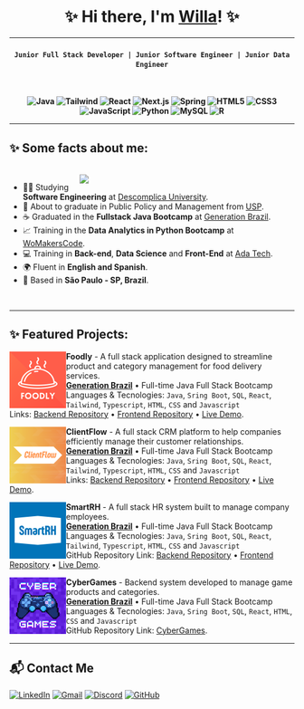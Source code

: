<!-- [![Typing SVG](https://readme-typing-svg.herokuapp.com/?color=00FFFF&size=35&center=true&vCenter=true&width=1000&lines=Hello,+my+name+is+Willa+Evangelista;I'm+23+years+old;I'm+from+Brazil;I'm+a+full-stack+developer;Be+Welcome!+:%29)](https://git.io/typing-svg) -->
<div align=center>
 
# ✨ Hi there, I'm <a href="https://www.linkedin.com/in/willaevangelista/">Willa</a>! ✨

</div>


***********

<div align=center>
<b>

 #### `Junior Full Stack Developer | Junior Software Engineer | Junior Data Engineer`
<br>

![Java](https://img.shields.io/badge/java-%23ED8B00.svg?style=for-the-badge&logo=openjdk&logoColor=white)
![Tailwind](https://img.shields.io/badge/tailwindcss-%2338B2AC.svg?style=for-the-badge&logo=tailwind-css&logoColor=white)
![React](https://img.shields.io/badge/React-20232A?style=for-the-badge&logo=react&logoColor=61DAFB)
![Next.js](https://img.shields.io/badge/Next.js-FF4081?style=for-the-badge&logo=nextdotjs&logoColor=white)
![Spring](https://img.shields.io/badge/spring-%236DB33F.svg?style=for-the-badge&logo=spring&logoColor=white)
![HTML5](https://img.shields.io/badge/HTML5-E34F26?style=for-the-badge&logo=html5&logoColor=white)
![CSS3](https://img.shields.io/badge/CSS3-2196F3?style=for-the-badge&logo=css3&logoColor=white)
![JavaScript](https://img.shields.io/badge/JavaScript-F7DF1E?style=for-the-badge&logo=javascript&logoColor=black)
![Python](https://img.shields.io/badge/python-9c27b0?style=for-the-badge&logo=python&logoColor=ffdd54)
![MySQL](https://img.shields.io/badge/MySQL-00000F?style=for-the-badge&logo=mysql&logoColor=white)
![R](https://img.shields.io/badge/R-276DC3?style=for-the-badge&logo=r&logoColor=white)

</b>
</div>

***********
## ✨ Some facts about me:
<br>
<img align="right" width="380" src="https://i.pinimg.com/originals/19/b2/8c/19b28c8372aaec65623f7ee7332e74be.gif"/>

- 👩‍💻 Studying **Software Engineering** at [Descomplica University](https://descomplica.com.br/faculdade/b/).
- 💼 About to graduate in Public Policy and Management from [USP](https://www5.usp.br/).
- ☕ Graduated in the **Fullstack Java Bootcamp** at [Generation Brazil](https://brazil.generation.org/programas/new-pessoa-desenvolvedora-fullstack-java/).
- 📈 Training in the **Data Analytics in Python Bootcamp** at [WoMakersCode](https://womakerscode.org/data-analytics/?gad_source=1&gclid=Cj0KCQiAwtu9BhC8ARIsAI9JHakroq0qHa-qrc-GNOQJfN2idiT-neTvY25jyUb7rMh5L1Dv0zcZPa0aAsUXEALw_wcB).
- 💻 Training in **Back-end**, **Data Science** and **Front-End** at [Ada Tech](https://ada.tech/oportunidades/santander-tech-mais).
- 🌍 Fluent in **English and Spanish**.
- 📍 Based in **São Paulo - SP, Brazil**.
<br>

***********

## ✨ Featured Projects: 

[<img align="left" height="100px" width="100px" alt="Foodly's Icon" src="https://github.com/Projeto-ClientFlow/Foodly/blob/f7d711a845149d0ce103825f9cf145bb2ef35bc4/src/main/resources/img/Logo_Foodly.png"/>](https://github.com/willaevangelista/)

**Foodly** - A full stack application designed to streamline product and category management for food delivery services. \
[**Generation Brazil**](https://brazil.generation.org/) • Full-time Java Full Stack Bootcamp \
Languages & Tecnologies: `Java`, `Sring Boot`, `SQL`, `React`, `Tailwind`, `Typescript`, `HTML`, `CSS` and `Javascript`\
Links: [Backend Repository](https://github.com/Projeto-ClientFlow/Foodly) • [Frontend Repository](https://github.com/Projeto-ClientFlow/Foodly_React) • [Live Demo](https://foodly-react-five.vercel.app/).
<br/>

[<img align="left" height="100px" width="100px" alt="ClientFlow's Icon" src="https://github.com/Projeto-ClientFlow/ClientFlow/blob/e5c32f0c1f59e32ed8b6e6a6cf35ec036d4a60a6/src/img/Logo%20ClientFlow.png"/>](https://github.com/willaevangelista/)

**ClientFlow** - A full stack CRM platform to help companies efficiently manage their customer relationships.\
[**Generation Brazil**](https://brazil.generation.org/) • Full-time Java Full Stack Bootcamp \
Languages & Tecnologies: `Java`, `Sring Boot`, `SQL`, `React`, `Tailwind`, `Typescript`, `HTML`, `CSS` and `Javascript`\
Links: [Backend Repository](https://github.com/Projeto-ClientFlow/ClientFlow) • [Frontend Repository](https://github.com/Projeto-ClientFlow/ClientFlow_react) • [Live Demo](https://client-flow-react-seven.vercel.app/).
<br/>

[<img align="left" height="100px" width="100px" alt="SmartRH's Icon" src="https://github.com/willaevangelista/smart-rh_java/blob/8ef962e852ca84ed22348cbd1dc96900bd217879/src/main/resources/img/SmartRH_logo.png"/>](https://github.com/willaevangelista/)

**SmartRH** - A full stack HR system built to manage company employees. \
[**Generation Brazil**](https://brazil.generation.org/) • Full-time Java Full Stack Bootcamp \
Languages & Tecnologies: `Java`, `Sring Boot`, `SQL`, `React`, `Tailwind`, `Typescript`, `HTML`, `CSS` and `Javascript`\
GitHub Repository Link: [Backend Repository](https://github.com/willaevangelista/smart-rh_java/) • [Frontend Repository](https://github.com/Projeto-ClientFlow/SmartRH) • [Live Demo](https://smart-rh-hexdevascode.vercel.app/).
<br/>

[<img align="left" height="100px" width="100px" alt="CyberGames' Icon" src="https://github.com/willaevangelista/cyber-games_java/blob/2129224cba0d3669443851d77cd08798e66367aa/src/img/CyberGames_logo.png"/>](https://github.com/willaevangelista/)

**CyberGames** - Backend system developed to manage game products and categories. \
[**Generation Brazil**](https://brazil.generation.org/) • Full-time Java Full Stack Bootcamp \
Languages & Tecnologies: `Java`, `Sring Boot`, `SQL`, `React`, `HTML`, `CSS` and `Javascript`\
GitHub Repository Link: [CyberGames](https://github.com/willaevangelista/cyber-games_java).
<br/>

***********

## 📬 Contact Me
[![LinkedIn](https://img.shields.io/badge/LinkedIn-0077B5?style=for-the-badge&logo=linkedin&logoColor=white)](https://www.linkedin.com/in/willaevangelista/) 
[![Gmail](https://img.shields.io/badge/Gmail-333333?style=for-the-badge&logo=gmail&logoColor=red)](mailto:willaevangelista.pro@gmail.com) 
[![Discord](https://img.shields.io/badge/Discord-7289DA?style=for-the-badge&logo=discord&logoColor=white)](https://discord.com/channels/@wiwitty/) 
[![GitHub](https://img.shields.io/badge/GitHub-100000?style=for-the-badge&logo=github&logoColor=white)](https://github.com/willaevangelista)
